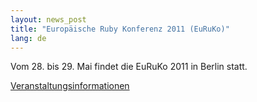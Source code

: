 ```yaml
---
layout: news_post
title: "Europäische Ruby Konferenz 2011 (EuRuKo)"
lang: de
---
```


Vom 28. bis 29. Mai findet die EuRuKo 2011 in Berlin statt.

[Veranstaltungsinformationen][1]



[1]: http://euruko2011.org/ 
